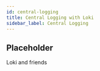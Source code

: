 ```yaml
---
id: central-logging
title: Central Logging with Loki
sidebar_label: Central Logging
---
```


## Placeholder


Loki and friends